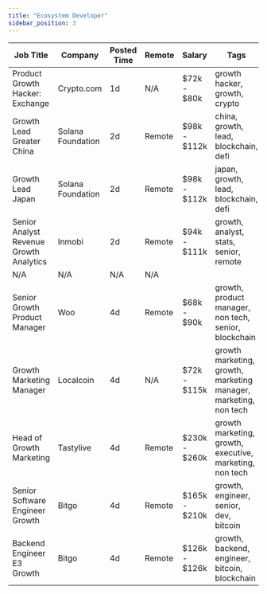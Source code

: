 ```yaml
---
title: "Ecosystem Developer"
sidebar_position: 3
---
```


| Job Title | Company | Posted Time | Remote | Salary | Tags | Apply Link |
|-----------|---------|-------------|--------|--------|------|------------|
| Product Growth Hacker: Exchange | Crypto.com | 1d | N/A | $72k - $80k | growth hacker, growth, crypto | [Apply](https://web3.career/product-growth-hacker-exchange-crypto-com/109681) |
| Growth Lead Greater China | Solana Foundation | 2d | Remote | $98k - $112k | china, growth, lead, blockchain, defi | [Apply](https://web3.career/growth-lead-greater-china-solanafoundation/109602) |
| Growth Lead Japan | Solana Foundation | 2d | Remote | $98k - $112k | japan, growth, lead, blockchain, defi | [Apply](https://web3.career/growth-lead-japan-solanafoundation/109570) |
| Senior Analyst Revenue Growth Analytics | Inmobi | 2d | Remote | $94k - $111k | growth, analyst, stats, senior, remote | [Apply](https://web3.career/senior-analyst-revenue-growth-analytics-inmobi/109558) |
| N/A | N/A | N/A | N/A |  |  | [Apply](https://web3.career/metana) |
| Senior Growth Product Manager | Woo | 4d | Remote | $68k - $90k | growth, product manager, non tech, senior, blockchain | [Apply](https://web3.career/senior-growth-product-manager-woo/95664) |
| Growth Marketing Manager | Localcoin | 4d | N/A | $72k - $115k | growth marketing, growth, marketing manager, marketing, non tech | [Apply](https://web3.career/growth-marketing-manager-localcoin/77971) |
| Head of Growth Marketing | Tastylive | 4d | Remote | $230k - $260k | growth marketing, growth, executive, marketing, non tech | [Apply](https://web3.career/head-of-growth-marketing-tastylive/108292) |
| Senior Software Engineer Growth | Bitgo | 4d | Remote | $165k - $210k | growth, engineer, senior, dev, bitcoin | [Apply](https://web3.career/senior-software-engineer-growth-bitgo/106088) |
| Backend Engineer E3 Growth | Bitgo | 4d | Remote | $126k - $126k | growth, backend, engineer, bitcoin, blockchain | [Apply](https://web3.career/backend-engineer-e3-growth-bitgo/109134) |
